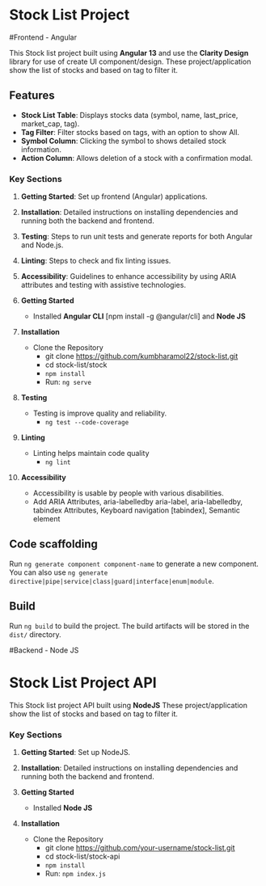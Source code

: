 # Stock List Project

#Frontend - Angular 

This Stock list project built using **Angular 13** and use the **Clarity Design** library for use of create UI component/design.
These project/application show the list of stocks and based on tag to filter it.

## Features
- **Stock List Table**: Displays stocks data (symbol, name, last_price, market_cap, tag).
- **Tag Filter**: Filter stocks based on tags, with an option to show All.
- **Symbol Column**: Clicking the symbol to shows detailed stock information.
- **Action Column**: Allows deletion of a stock with a confirmation modal.


### Key Sections
1. **Getting Started**: Set up frontend (Angular) applications.
2. **Installation**: Detailed instructions on installing dependencies and running both the backend and frontend.
3. **Testing**: Steps to run unit tests and generate reports for both Angular and Node.js.
4. **Linting**: Steps to check and fix linting issues.
5. **Accessibility**: Guidelines to enhance accessibility by using ARIA attributes and testing with assistive technologies.


1. **Getting Started**
    - Installed **Angular CLI** [npm install -g @angular/cli] and **Node JS** 

2. **Installation**
    -  Clone the Repository
        - git clone https://github.com/kumbharamol22/stock-list.git
        - cd stock-list/stock
        - `npm install`
        - Run: `ng serve`

3. **Testing**
    - Testing is improve quality and reliability. 
        - `ng test --code-coverage`

4. **Linting**
    - Linting helps maintain code quality
        - `ng lint`

5. **Accessibility**
    - Accessibility is usable by people with various disabilities.
    - Add ARIA Attributes, aria-labelledby aria-label, aria-labelledby, tabindex Attributes, Keyboard navigation [tabindex], Semantic element 


## Code scaffolding
Run `ng generate component component-name` to generate a new component. You can also use `ng generate directive|pipe|service|class|guard|interface|enum|module`.

## Build
Run `ng build` to build the project. The build artifacts will be stored in the `dist/` directory.


#Backend - Node JS

# Stock List Project API

This Stock list project API built using **NodeJS** 
These project/application show the list of stocks and based on tag to filter it.


### Key Sections
1. **Getting Started**: Set up NodeJS.
2. **Installation**: Detailed instructions on installing dependencies and running both the backend and frontend.


1. **Getting Started**
    - Installed  **Node JS** 

2. **Installation**
    -  Clone the Repository
        - git clone https://github.com/your-username/stock-list.git
        - cd stock-list/stock-api
        - `npm install`
        - Run: `npm index.js`


